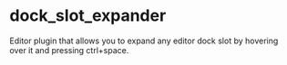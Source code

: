 # dock_slot_expander
Editor plugin that allows you to expand any editor dock slot by hovering over it and pressing ctrl+space.

